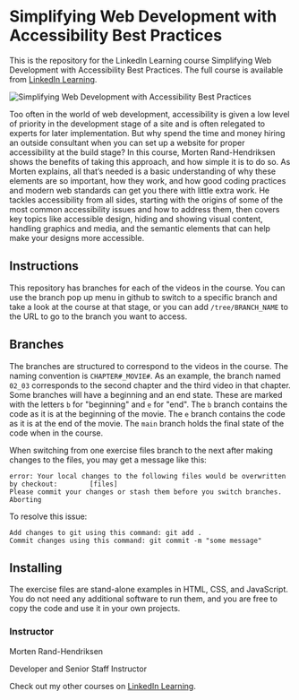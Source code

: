 # Simplifying Web Development with Accessibility Best Practices
This is the repository for the LinkedIn Learning course Simplifying Web Development with Accessibility Best Practices. The full course is available from [LinkedIn Learning][lil-course-url].

![Simplifying Web Development with Accessibility Best Practices][lil-thumbnail-url] 

Too often in the world of web development, accessibility is given a low level of priority in the development stage of a site and is often relegated to experts for later implementation. But why spend the time and money hiring an outside consultant when you can set up a website for proper accessibility at the build stage? In this course, Morten Rand-Hendriksen shows the benefits of taking this approach, and how simple it is to do so. As Morten explains, all that’s needed is a basic understanding of why these elements are so important, how they work, and how good coding practices and modern web standards can get you there with little extra work. He tackles accessibility from all sides, starting with the origins of some of the most common accessibility issues and how to address them, then covers key topics like accessible design, hiding and showing visual content, handling graphics and media, and the semantic elements that can help make your designs more accessible.

## Instructions
This repository has branches for each of the videos in the course. You can use the branch pop up menu in github to switch to a specific branch and take a look at the course at that stage, or you can add `/tree/BRANCH_NAME` to the URL to go to the branch you want to access.

## Branches
The branches are structured to correspond to the videos in the course. The naming convention is `CHAPTER#_MOVIE#`. As an example, the branch named `02_03` corresponds to the second chapter and the third video in that chapter. 
Some branches will have a beginning and an end state. These are marked with the letters `b` for "beginning" and `e` for "end". The `b` branch contains the code as it is at the beginning of the movie. The `e` branch contains the code as it is at the end of the movie. The `main` branch holds the final state of the code when in the course.

When switching from one exercise files branch to the next after making changes to the files, you may get a message like this:

    error: Your local changes to the following files would be overwritten by checkout:        [files]
    Please commit your changes or stash them before you switch branches.
    Aborting

To resolve this issue:
	
    Add changes to git using this command: git add .
	Commit changes using this command: git commit -m "some message"

## Installing

The exercise files are stand-alone examples in HTML, CSS, and JavaScript. You do not need any additional software to run them, and you are free to copy the code and use it in your own projects.


### Instructor

Morten Rand-Hendriksen 
                            
Developer and Senior Staff Instructor

                            

Check out my other courses on [LinkedIn Learning](https://www.linkedin.com/learning/instructors/morten-rand-hendriksen).

[lil-course-url]: https://www.linkedin.com/learning/simplifying-web-development-with-accessibility-best-practices
[lil-thumbnail-url]: https://cdn.lynda.com/course/2883015/2883015-1622152000595-16x9.jpg

